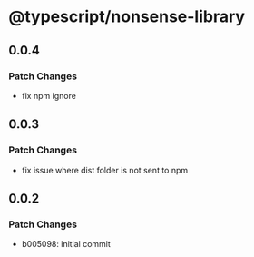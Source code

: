 # @typescript/nonsense-library

## 0.0.4

### Patch Changes

- fix npm ignore

## 0.0.3

### Patch Changes

- fix issue where dist folder is not sent to npm

## 0.0.2

### Patch Changes

- b005098: initial commit
